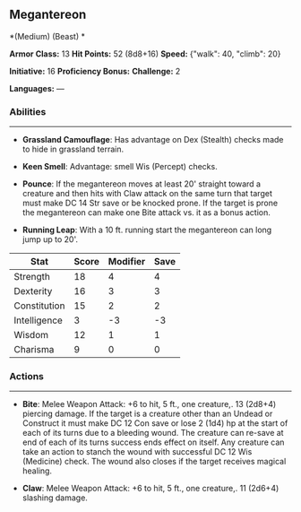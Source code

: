 ## Megantereon
*(Medium) (Beast) *

**Armor Class:** 13
**Hit Points:** 52 (8d8+16)
**Speed:** {"walk": 40, "climb": 20}

**Initiative:** 16
**Proficiency Bonus:**
**Challenge:** 2

**Languages:** —

### Abilities
 --- 
- **Grassland Camouflage**: Has advantage on Dex (Stealth) checks made to hide in grassland terrain.

- **Keen Smell**: Advantage: smell Wis (Percept) checks.

- **Pounce**: If the megantereon moves at least 20' straight toward a creature and then hits with Claw attack on the same turn that target must make DC 14 Str save or be knocked prone. If the target is prone the megantereon can make one Bite attack vs. it as a bonus action.

- **Running Leap**: With a 10 ft. running start the megantereon can long jump up to 20'.



| Stat | Score | Modifier | Save |
| ---- | ---- | ---- | ---- |
| Strength | 18 | 4 | 4 |
| Dexterity | 16 | 3 | 3 |
| Constitution | 15 | 2 | 2 |
| Intelligence | 3 | -3 | -3 |
| Wisdom | 12 | 1 | 1 |
| Charisma | 9 | 0 | 0 |

### Actions
 --- 
- **Bite**: Melee Weapon Attack: +6 to hit, 5 ft., one creature,. 13 (2d8+4) piercing damage. If the target is a creature other than an Undead or Construct it must make DC 12 Con save or lose 2 (1d4) hp at the start of each of its turns due to a bleeding wound. The creature can re-save at end of each of its turns success ends effect on itself. Any creature can take an action to stanch the wound with successful DC 12 Wis (Medicine) check. The wound also closes if the target receives magical healing.

- **Claw**: Melee Weapon Attack: +6 to hit, 5 ft., one creature,. 11 (2d6+4) slashing damage.

